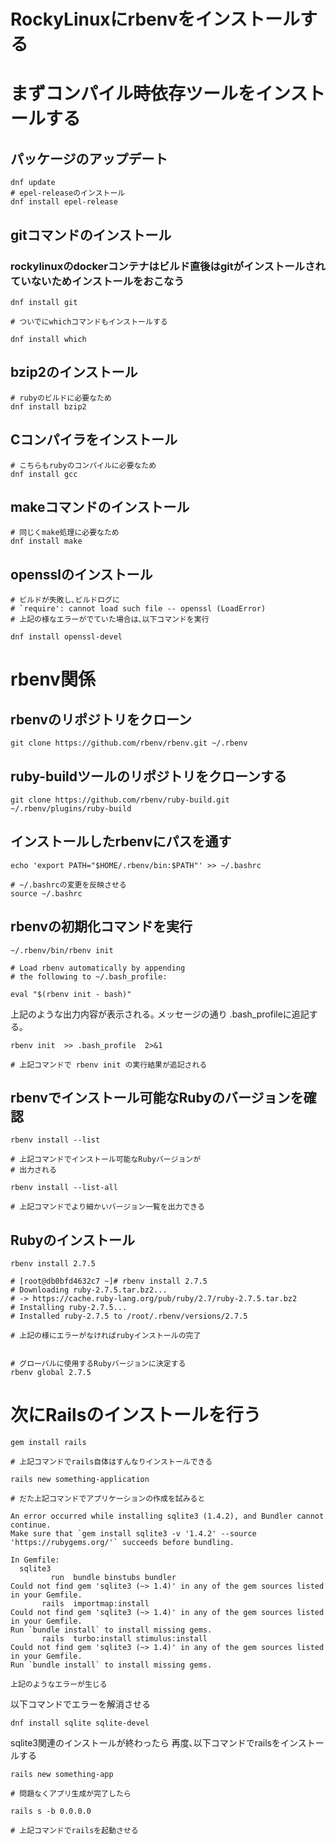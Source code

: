 # RockyLinuxにrbenvをインストールする

# まずコンパイル時依存ツールをインストールする

## パッケージのアップデート

```
dnf update
# epel-releaseのインストール
dnf install epel-release

```

## gitコマンドのインストール

### rockylinuxのdockerコンテナはビルド直後はgitがインストールされていないためインストールをおこなう

```
dnf install git

# ついでにwhichコマンドもインストールする

dnf install which

```

## bzip2のインストール

```
# rubyのビルドに必要なため
dnf install bzip2
```

## Cコンパイラをインストール

```
# こちらもrubyのコンパイルに必要なため
dnf install gcc
```

## makeコマンドのインストール

```
# 同じくmake処理に必要なため
dnf install make

```

## opensslのインストール

```
# ビルドが失敗し､ビルドログに
# `require': cannot load such file -- openssl (LoadError)
# 上記の様なエラーがでていた場合は､以下コマンドを実行

dnf install openssl-devel

```

# rbenv関係

## rbenvのリポジトリをクローン

```
git clone https://github.com/rbenv/rbenv.git ~/.rbenv

```

## ruby-buildツールのリポジトリをクローンする

```
git clone https://github.com/rbenv/ruby-build.git ~/.rbenv/plugins/ruby-build

```

## インストールしたrbenvにパスを通す

```
echo 'export PATH="$HOME/.rbenv/bin:$PATH"' >> ~/.bashrc

# ~/.bashrcの変更を反映させる
source ~/.bashrc

```

## rbenvの初期化コマンドを実行

```
~/.rbenv/bin/rbenv init

# Load rbenv automatically by appending
# the following to ~/.bash_profile:

eval "$(rbenv init - bash)"

```
上記のような出力内容が表示される｡
メッセージの通り .bash_profileに追記する｡

```
rbenv init  >> .bash_profile  2>&1

# 上記コマンドで rbenv init の実行結果が追記される
```

## rbenvでインストール可能なRubyのバージョンを確認

```
rbenv install --list

# 上記コマンドでインストール可能なRubyバージョンが
# 出力される

rbenv install --list-all

# 上記コマンドでより細かいバージョン一覧を出力できる
```
## Rubyのインストール
```
rbenv install 2.7.5

# [root@db0bfd4632c7 ~]# rbenv install 2.7.5
# Downloading ruby-2.7.5.tar.bz2...
# -> https://cache.ruby-lang.org/pub/ruby/2.7/ruby-2.7.5.tar.bz2
# Installing ruby-2.7.5...
# Installed ruby-2.7.5 to /root/.rbenv/versions/2.7.5

# 上記の様にエラーがなければrubyインストールの完了


# グローバルに使用するRubyバージョンに決定する
rbenv global 2.7.5

```

# 次にRailsのインストールを行う

```
gem install rails

# 上記コマンドでrails自体はすんなりインストールできる

rails new something-application

# だた上記コマンドでアプリケーションの作成を試みると

An error occurred while installing sqlite3 (1.4.2), and Bundler cannot continue.
Make sure that `gem install sqlite3 -v '1.4.2' --source 'https://rubygems.org/'` succeeds before bundling.

In Gemfile:
  sqlite3
         run  bundle binstubs bundler
Could not find gem 'sqlite3 (~> 1.4)' in any of the gem sources listed in your Gemfile.
       rails  importmap:install
Could not find gem 'sqlite3 (~> 1.4)' in any of the gem sources listed in your Gemfile.
Run `bundle install` to install missing gems.
       rails  turbo:install stimulus:install
Could not find gem 'sqlite3 (~> 1.4)' in any of the gem sources listed in your Gemfile.
Run `bundle install` to install missing gems.

上記のようなエラーが生じる
```

以下コマンドでエラーを解消させる

```
dnf install sqlite sqlite-devel

```

sqlite3関連のインストールが終わったら
再度､以下コマンドでrailsをインストールする

```
rails new something-app

# 問題なくアプリ生成が完了したら

rails s -b 0.0.0.0

# 上記コマンドでrailsを起動させる

```

